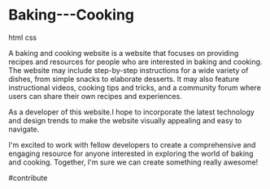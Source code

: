 # Baking---Cooking
html css

A baking and cooking website is a website that focuses on providing recipes and resources for people who are interested in baking and cooking. The website may include step-by-step instructions for a wide variety of dishes, from simple snacks to elaborate desserts. It may also feature instructional videos, cooking tips and tricks, and a community forum where users can share their own recipes and experiences.

As a developer of this website.I hope to incorporate the latest technology and design trends to make the website visually appealing and easy to navigate.

I'm excited to work with fellow developers to create a comprehensive and engaging resource for anyone interested in exploring the world of baking and cooking. Together, I'm sure we can create something really awesome!

#contribute 




